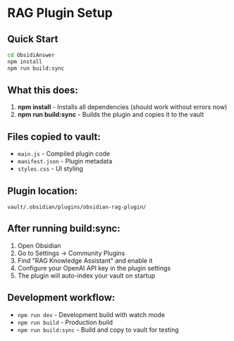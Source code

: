 # RAG Plugin Setup

## Quick Start

```bash
cd ObsidiAnswer
npm install
npm run build:sync
```

## What this does:

1. **npm install** - Installs all dependencies (should work without errors now)
2. **npm run build:sync** - Builds the plugin and copies it to the vault

## Files copied to vault:
- `main.js` - Compiled plugin code
- `manifest.json` - Plugin metadata  
- `styles.css` - UI styling

## Plugin location:
`vault/.obsidian/plugins/obsidian-rag-plugin/`

## After running build:sync:
1. Open Obsidian
2. Go to Settings → Community Plugins
3. Find "RAG Knowledge Assistant" and enable it
4. Configure your OpenAI API key in the plugin settings
5. The plugin will auto-index your vault on startup

## Development workflow:
- `npm run dev` - Development build with watch mode
- `npm run build` - Production build
- `npm run build:sync` - Build and copy to vault for testing
